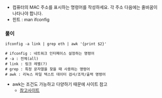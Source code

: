 - 컴퓨터의 MAC 주소를 표시하는 명령어를 작성하세요. 각 주소 다음에는 줄바꿈이 나타나야 합니다.
- 힌트 : man ifconfig



### 풀이

```shell
ifconfig -a link | grep eth | awk '{print $2}'

# ifconfig : 네트워크 인터페이스 설정하는 명령어
# -a : 전체(all)
# link : 링크 레벨(?)
# grep : 특정 문자열을 찾을 때 사용하는 명령어
# awk : 리눅스 파일 텍스트 데이터 검사/조작/출력 명령어
```

- awk는 조건도 가능하고 다양하기 때문에 사이트 참고
    - [참고사이트](https://recipes4dev.tistory.com/171)
